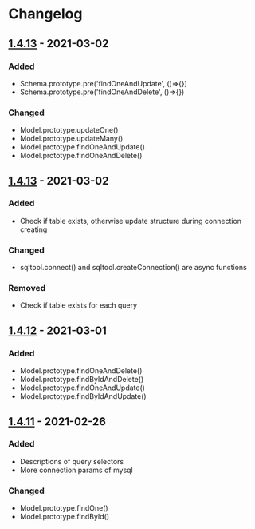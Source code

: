 # Changelog


## [1.4.13] - 2021-03-02

### Added

- Schema.prototype.pre('findOneAndUpdate', ()=>{})
- Schema.prototype.pre('findOneAndDelete', ()=>{})

### Changed

- Model.prototype.updateOne()
- Model.prototype.updateMany()
- Model.prototype.findOneAndUpdate()
- Model.prototype.findOneAndDelete()


## [1.4.13] - 2021-03-02

### Added

- Check if table exists, otherwise update structure during connection creating

### Changed

- sqltool.connect() and sqltool.createConnection() are async functions

### Removed

- Check if table exists for each query


## [1.4.12] - 2021-03-01

### Added

- Model.prototype.findOneAndDelete()
- Model.prototype.findByIdAndDelete()
- Model.prototype.findOneAndUpdate()
- Model.prototype.findByIdAndUpdate()


## [1.4.11] - 2021-02-26

### Added

- Descriptions of query selectors
- More connection params of mysql

### Changed

- Model.prototype.findOne()
- Model.prototype.findById()


[1.4.14]: https://github.com/ashotsiroyan/sqltool/compare/1.4.13...1.4.14
[1.4.13]: https://github.com/ashotsiroyan/sqltool/compare/1.4.12...1.4.13
[1.4.12]: https://github.com/ashotsiroyan/sqltool/compare/1.4.11...1.4.12
[1.4.11]: https://github.com/ashotsiroyan/sqltool/compare/1.4.10...1.4.11